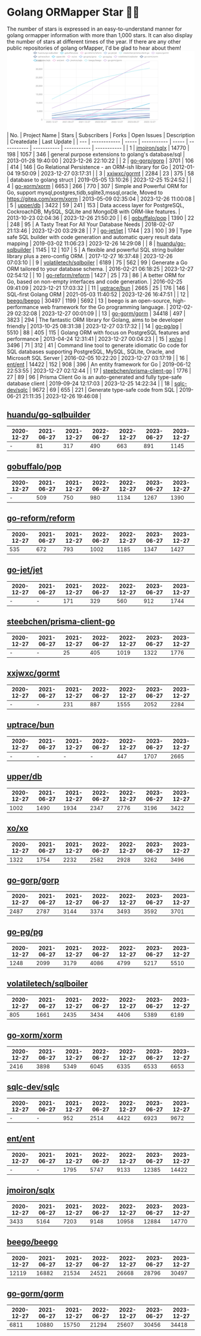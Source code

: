 # Golang ORMapper Star 🎉🎉
The number of stars is expressed in an easy-to-understand manner for golang ormapper information with more than 1,000 stars. It can also display the number of stars at different times of the year.
If there are any other public repositories of golang orMapper, I'd be glad to hear about them!
[![Start数チャート](output/orm_chart.jpeg)](https://ryotaroseto.github.io/star-golang-orms/output/orm_chart.html)
| No. | Project Name | Stars | Subscribers | Forks | Open Issues | Description | Createdate | Last Update |
| --- | ------------ | ----- | ----------- | ----- | ----------- | ----------- | ----------- | ----------- |
| 1 | [jmoiron/sqlx](https://github.com/jmoiron/sqlx) | 14770 | 198 | 1057 | 346 | general purpose extensions to golang's database/sql | 2013-01-28 19:40:00 | 2023-12-26 22:10:22 |
| 2 | [go-gorp/gorp](https://github.com/go-gorp/gorp) | 3701 | 106 | 414 | 146 | Go Relational Persistence - an ORM-ish library for Go | 2012-01-04 19:50:09 | 2023-12-27 03:17:31 |
| 3 | [xxjwxc/gormt](https://github.com/xxjwxc/gormt) | 2284 | 23 | 375 | 58 | database to golang struct | 2019-05-05 13:10:26 | 2023-12-25 15:24:52 |
| 4 | [go-xorm/xorm](https://github.com/go-xorm/xorm) | 6653 | 266 | 770 | 307 | Simple and Powerful ORM for Go, support mysql,postgres,tidb,sqlite3,mssql,oracle, Moved to https://gitea.com/xorm/xorm | 2013-05-09 02:35:04 | 2023-12-26 11:00:08 |
| 5 | [upper/db](https://github.com/upper/db) | 3422 | 59 | 241 | 153 | Data access layer for PostgreSQL, CockroachDB, MySQL, SQLite and MongoDB with ORM-like features. | 2013-10-23 02:04:36 | 2023-12-26 21:50:20 |
| 6 | [gobuffalo/pop](https://github.com/gobuffalo/pop) | 1390 | 22 | 248 | 95 | A Tasty Treat For All Your Database Needs | 2018-02-07 21:13:46 | 2023-12-20 03:29:28 |
| 7 | [go-jet/jet](https://github.com/go-jet/jet) | 1744 | 23 | 100 | 39 | Type safe SQL builder with code generation and automatic query result data mapping | 2019-03-02 11:06:23 | 2023-12-26 14:29:08 |
| 8 | [huandu/go-sqlbuilder](https://github.com/huandu/go-sqlbuilder) | 1145 | 12 | 107 | 5 | A flexible and powerful SQL string builder library plus a zero-config ORM. | 2017-12-27 16:37:48 | 2023-12-26 07:03:10 |
| 9 | [volatiletech/sqlboiler](https://github.com/volatiletech/sqlboiler) | 6189 | 75 | 562 | 99 | Generate a Go ORM tailored to your database schema. | 2016-02-21 06:18:25 | 2023-12-27 02:54:12 |
| 10 | [go-reform/reform](https://github.com/go-reform/reform) | 1427 | 25 | 73 | 86 | A better ORM for Go, based on non-empty interfaces and code generation. | 2016-02-25 09:41:09 | 2023-12-21 17:03:32 |
| 11 | [uptrace/bun](https://github.com/uptrace/bun) | 2665 | 25 | 176 | 146 | SQL-first Golang ORM | 2021-05-03 11:40:52 | 2023-12-26 16:47:51 |
| 12 | [beego/beego](https://github.com/beego/beego) | 30497 | 1199 | 5692 | 13 | beego is an open-source, high-performance web framework for the Go programming language. | 2012-02-29 02:32:08 | 2023-12-27 00:01:09 |
| 13 | [go-gorm/gorm](https://github.com/go-gorm/gorm) | 34418 | 497 | 3823 | 294 | The fantastic ORM library for Golang, aims to be developer friendly | 2013-10-25 08:31:38 | 2023-12-27 03:17:32 |
| 14 | [go-pg/pg](https://github.com/go-pg/pg) | 5510 | 88 | 405 | 115 | Golang ORM with focus on PostgreSQL features and performance | 2013-04-24 12:31:41 | 2023-12-27 00:04:23 |
| 15 | [xo/xo](https://github.com/xo/xo) | 3496 | 71 | 312 | 41 | Command line tool to generate idiomatic Go code for SQL databases supporting PostgreSQL, MySQL, SQLite, Oracle, and Microsoft SQL Server | 2016-02-05 10:22:20 | 2023-12-27 03:17:19 |
| 16 | [ent/ent](https://github.com/ent/ent) | 14422 | 152 | 908 | 396 | An entity framework for Go | 2019-06-12 22:53:55 | 2023-12-27 02:12:44 |
| 17 | [steebchen/prisma-client-go](https://github.com/steebchen/prisma-client-go) | 1776 | 27 | 89 | 96 | Prisma Client Go is an auto-generated and fully type-safe database client | 2019-09-24 12:17:03 | 2023-12-25 14:22:34 |
| 18 | [sqlc-dev/sqlc](https://github.com/sqlc-dev/sqlc) | 9672 | 69 | 655 | 221 | Generate type-safe code from SQL | 2019-06-21 21:11:35 | 2023-12-26 19:46:08 |
## [huandu/go-sqlbuilder](https://github.com/huandu/go-sqlbuilder)
| 2020-12-27 | 2021-06-27 | 2021-12-27 | 2022-06-27 | 2022-12-27 | 2023-06-27 | 2023-12-27 |
| --- | --- | --- | --- | --- | --- | --- |
| - | 81 | 317 | 490 | 663 | 891 | 1145 |
## [gobuffalo/pop](https://github.com/gobuffalo/pop)
| 2020-12-27 | 2021-06-27 | 2021-12-27 | 2022-06-27 | 2022-12-27 | 2023-06-27 | 2023-12-27 |
| --- | --- | --- | --- | --- | --- | --- |
| - | 509 | 750 | 980 | 1134 | 1267 | 1390 |
## [go-reform/reform](https://github.com/go-reform/reform)
| 2020-12-27 | 2021-06-27 | 2021-12-27 | 2022-06-27 | 2022-12-27 | 2023-06-27 | 2023-12-27 |
| --- | --- | --- | --- | --- | --- | --- |
| 535 | 672 | 793 | 1002 | 1185 | 1347 | 1427 |
## [go-jet/jet](https://github.com/go-jet/jet)
| 2020-12-27 | 2021-06-27 | 2021-12-27 | 2022-06-27 | 2022-12-27 | 2023-06-27 | 2023-12-27 |
| --- | --- | --- | --- | --- | --- | --- |
| - | - | 171 | 329 | 560 | 912 | 1744 |
## [steebchen/prisma-client-go](https://github.com/steebchen/prisma-client-go)
| 2020-12-27 | 2021-06-27 | 2021-12-27 | 2022-06-27 | 2022-12-27 | 2023-06-27 | 2023-12-27 |
| --- | --- | --- | --- | --- | --- | --- |
| - | - | 25 | 405 | 1019 | 1322 | 1776 |
## [xxjwxc/gormt](https://github.com/xxjwxc/gormt)
| 2020-12-27 | 2021-06-27 | 2021-12-27 | 2022-06-27 | 2022-12-27 | 2023-06-27 | 2023-12-27 |
| --- | --- | --- | --- | --- | --- | --- |
| - | - | 231 | 887 | 1555 | 2052 | 2284 |
## [uptrace/bun](https://github.com/uptrace/bun)
| 2020-12-27 | 2021-06-27 | 2021-12-27 | 2022-06-27 | 2022-12-27 | 2023-06-27 | 2023-12-27 |
| --- | --- | --- | --- | --- | --- | --- |
| - | - | - | - | 447 | 1707 | 2665 |
## [upper/db](https://github.com/upper/db)
| 2020-12-27 | 2021-06-27 | 2021-12-27 | 2022-06-27 | 2022-12-27 | 2023-06-27 | 2023-12-27 |
| --- | --- | --- | --- | --- | --- | --- |
| 1002 | 1490 | 1934 | 2347 | 2776 | 3196 | 3422 |
## [xo/xo](https://github.com/xo/xo)
| 2020-12-27 | 2021-06-27 | 2021-12-27 | 2022-06-27 | 2022-12-27 | 2023-06-27 | 2023-12-27 |
| --- | --- | --- | --- | --- | --- | --- |
| 1322 | 1754 | 2232 | 2582 | 2928 | 3262 | 3496 |
## [go-gorp/gorp](https://github.com/go-gorp/gorp)
| 2020-12-27 | 2021-06-27 | 2021-12-27 | 2022-06-27 | 2022-12-27 | 2023-06-27 | 2023-12-27 |
| --- | --- | --- | --- | --- | --- | --- |
| 2487 | 2787 | 3144 | 3374 | 3493 | 3592 | 3701 |
## [go-pg/pg](https://github.com/go-pg/pg)
| 2020-12-27 | 2021-06-27 | 2021-12-27 | 2022-06-27 | 2022-12-27 | 2023-06-27 | 2023-12-27 |
| --- | --- | --- | --- | --- | --- | --- |
| 1248 | 2099 | 3179 | 4086 | 4799 | 5217 | 5510 |
## [volatiletech/sqlboiler](https://github.com/volatiletech/sqlboiler)
| 2020-12-27 | 2021-06-27 | 2021-12-27 | 2022-06-27 | 2022-12-27 | 2023-06-27 | 2023-12-27 |
| --- | --- | --- | --- | --- | --- | --- |
| 805 | 1661 | 2435 | 3434 | 4406 | 5389 | 6189 |
## [go-xorm/xorm](https://github.com/go-xorm/xorm)
| 2020-12-27 | 2021-06-27 | 2021-12-27 | 2022-06-27 | 2022-12-27 | 2023-06-27 | 2023-12-27 |
| --- | --- | --- | --- | --- | --- | --- |
| 2416 | 3898 | 5349 | 6045 | 6335 | 6533 | 6653 |
## [sqlc-dev/sqlc](https://github.com/sqlc-dev/sqlc)
| 2020-12-27 | 2021-06-27 | 2021-12-27 | 2022-06-27 | 2022-12-27 | 2023-06-27 | 2023-12-27 |
| --- | --- | --- | --- | --- | --- | --- |
| - | - | 952 | 2514 | 4422 | 6923 | 9672 |
## [ent/ent](https://github.com/ent/ent)
| 2020-12-27 | 2021-06-27 | 2021-12-27 | 2022-06-27 | 2022-12-27 | 2023-06-27 | 2023-12-27 |
| --- | --- | --- | --- | --- | --- | --- |
| - | - | 1795 | 5747 | 9133 | 12385 | 14422 |
## [jmoiron/sqlx](https://github.com/jmoiron/sqlx)
| 2020-12-27 | 2021-06-27 | 2021-12-27 | 2022-06-27 | 2022-12-27 | 2023-06-27 | 2023-12-27 |
| --- | --- | --- | --- | --- | --- | --- |
| 3433 | 5164 | 7203 | 9148 | 10958 | 12884 | 14770 |
## [beego/beego](https://github.com/beego/beego)
| 2020-12-27 | 2021-06-27 | 2021-12-27 | 2022-06-27 | 2022-12-27 | 2023-06-27 | 2023-12-27 |
| --- | --- | --- | --- | --- | --- | --- |
| 12119 | 16882 | 21534 | 24521 | 26668 | 28796 | 30497 |
## [go-gorm/gorm](https://github.com/go-gorm/gorm)
| 2020-12-27 | 2021-06-27 | 2021-12-27 | 2022-06-27 | 2022-12-27 | 2023-06-27 | 2023-12-27 |
| --- | --- | --- | --- | --- | --- | --- |
| 6811 | 10880 | 15750 | 21294 | 25607 | 30456 | 34418 |
